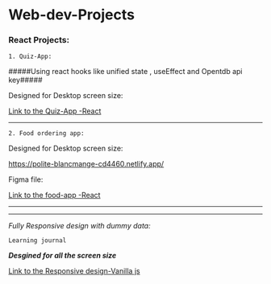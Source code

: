 # Web-dev-Projects

### React Projects: ###

```1. Quiz-App:```



#####Using react hooks like unified state , useEffect and Opentdb api key#####

Designed for Desktop screen size:

[Link to the Quiz-App -React](https://funny-mochi-5d1ea0.netlify.app/)

---

```2. Food ordering app:```
 
 Designed for Desktop screen size:
 
 https://polite-blancmange-cd4460.netlify.app/

Figma file:

[Link to the food-app -React](https://www.figma.com/file/3zClY2XdTgIRrtAz5zaD8m/Mobile-Restaurant-Menu-(Copy)?t=lelaDXuRPYNf9iZZ-0)

---
***
*Fully Responsive design with dummy data:*

```Learning journal```

***Desgined for all the screen size***

[Link to the Responsive design-Vanilla js](https://effortless-kringle-e60bf8.netlify.app/)





